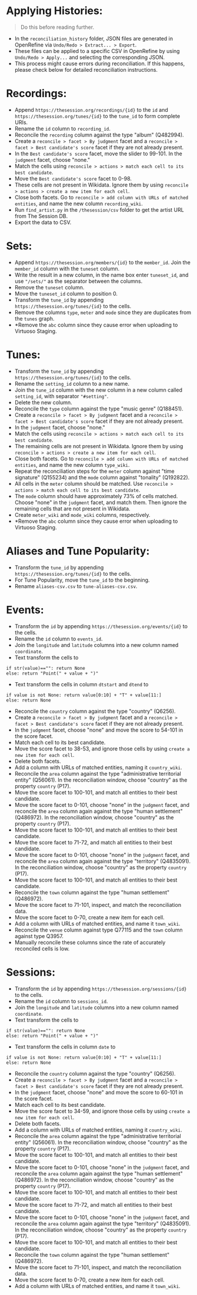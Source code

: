 # Applying Histories:
> Do this before reading further.
- In the `reconciliation_history` folder, JSON files are generated in OpenRefine via `Undo/Redo > Extract... > Export`.
- These files can be applied to a specific CSV in OpenRefine by using `Undo/Redo > Apply...` and selecting the corresponding JSON.
- This process might cause errors during reconciliation. If this happens, please check below for detailed reconciliation instructions.

# Recordings:
- Append `https://thesession.org/recordings/{id}` to the `id` and `https://thesession.org/tunes/{id}` to the `tune_id` to form complete URIs.
- Rename the `id` column to `recording_id`.
- Reconcile the `recording` column against the type "album" (Q482994).
- Create a `reconcile > facet > By judgment` facet and a `reconcile > facet > Best candidate's score` facet if they are not already present.
- In the `Best candidate's score` facet, move the slider to 99-101. In the `judgment` facet, choose "none."
- Match the cells using `reconcile > actions > match each cell to its best candidate`.
- Move the `Best candidate's score` facet to 0-98.
- These cells are not present in Wikidata. Ignore them by using `reconcile > actions > create a new item for each cell`.
- Close both facets. Go to `reconcile > add column with URLs of matched entities`, and name the new column `recording_wiki`.
- Run `find_artist.py` in the `/thesession/csv` folder to get the artist URL from The Session DB.
- Export the data to CSV.

# Sets:
- Append `https://thesession.org/members/{id}` to the `member_id`. Join the `member_id` column with the `tuneset` column.
- Write the result in a new column, in the name box enter `tuneset_id`, and use `"/sets/"` as the separator between the columns.
- Remove the `tuneset` column.
- Move the `tuneset_id` column to position 0.
- Transform the `tune_id` by appending `https://thesession.org/tunes/{id}` to the cells.
- Remove the columns `type`, `meter` and `mode` since they are duplicates from the `tunes` graph.
- *Remove the `abc` column since they cause error when uploading to Virtuoso Staging.

# Tunes:
- Transform the `tune_id` by appending `https://thesession.org/tunes/{id}` to the cells.
- Rename the `setting_id` column to a new name.
- Join the `tune_id` column with the new column in a new column called `setting_id`, with separator `"#setting"`.
- Delete the new column.
- Reconcile the `type` column against the type "music genre" (Q188451).
- Create a `reconcile > facet > By judgment` facet and a `reconcile > facet > Best candidate's score` facet if they are not already present.
- In the `judgment` facet, choose "none."
- Match the cells using `reconcile > actions > match each cell to its best candidate`.
- The remaining cells are not present in Wikidata. Ignore them by using `reconcile > actions > create a new item for each cell`.
- Close both facets. Go to `reconcile > add column with URLs of matched entities`, and name the new column `type_wiki`.
- Repeat the reconciliation steps for the `meter` column against "time signature" (Q155234) and the `mode` column against "tonality" (Q192822).
- All cells in the `meter` column should be matched. Use `reconcile > actions > match each cell to its best candidate`.
- The `mode` column should have approximately 73% of cells matched. Choose "none" in the `judgment` facet, and match them. Then ignore the remaining cells that are not present in Wikidata.
- Create `meter_wiki` and `mode_wiki` columns, respectively.
- *Remove the `abc` column since they cause error when uploading to Virtuoso Staging.

# Aliases and Tune Popularity:
- Transform the `tune_id` by appending `https://thesession.org/tunes/{id}` to the cells.
- For Tune Popularity, move the `tune_id` to the beginning.
- Rename `aliases-csv.csv` to `tune-aliases-csv.csv`.

# Events:
- Transform the `id` by appending `https://thesession.org/events/{id}` to the cells.
- Rename the `id` column to `events_id`.
- Join the `longitude` and `latitude` columns into a new column named `coordinate`.
- Text transform the cells to 
```
if str(value)=="": return None 
else: return "Point(" + value + ")"
```
- Text transform the cells in column `dtstart` and `dtend` to
```
if value is not None: return value[0:10] + "T" + value[11:]
else: return None
```
- Reconcile the `country` column against the type "country" (Q6256).
- Create a `reconcile > facet > By judgment` facet and a `reconcile > facet > Best candidate's score` facet if they are not already present.
- In the `judgment` facet, choose "none" and move the score to 54-101 in the score facet.
- Match each cell to its best candidate.
- Move the score facet to 38-53, and ignore those cells by using `create a new item for each cell`.
- Delete both facets.
- Add a column with URLs of matched entities, naming it `country_wiki`.
- Reconcile the `area` column against the type "administrative territorial entity" (Q56061). In the reconciliation window, choose "country" as the property `country` (P17).
- Move the score facet to 100-101, and match all entities to their best candidate.
- Move the score facet to 0-101, choose "none" in the `judgment` facet, and reconcile the `area` column again against the type "human settlement" (Q486972). In the reconciliation window, choose "country" as the property `country` (P17).
- Move the score facet to 100-101, and match all entities to their best candidate.
- Move the score facet to 71-72, and match all entities to their best candidate.
- Move the score facet to 0-101, choose "none" in the `judgment` facet, and reconcile the `area` column again against the type "territory" (Q4835091). In the reconciliation window, choose "country" as the property `country` (P17).
- Move the score facet to 100-101, and match all entities to their best candidate.
- Reconcile the `town` column against the type "human settlement" (Q486972).
- Move the score facet to 71-101, inspect, and match the reconciliation data.
- Move the score facet to 0-70, create a new item for each cell.
- Add a column with URLs of matched entities, and name it `town_wiki`.
- Reconcile the `venue` column against type Q77115 and the `town` column against type Q3957.
- Manually reconcile these columns since the rate of accurately reconciled cells is low.

# Sessions:
- Transform the `id` by appending `https://thesession.org/sessions/{id}` to the cells.
- Rename the `id` column to `sessions_id`.
- Join the `longitude` and `latitude` columns into a new column named `coordinate`.
- Text transform the cells to 
```
if str(value)=="": return None 
else: return "Point(" + value + ")"
```
- Text transform the cells in column `date` to
```
if value is not None: return value[0:10] + "T" + value[11:]
else: return None
```
- Reconcile the `country` column against the type "country" (Q6256).
- Create a `reconcile > facet > By judgment` facet and a `reconcile > facet > Best candidate's score` facet if they are not already present.
- In the `judgment` facet, choose "none" and move the score to 60-101 in the score facet.
- Match each cell to its best candidate.
- Move the score facet to 34-59, and ignore those cells by using `create a new item for each cell`.
- Delete both facets.
- Add a column with URLs of matched entities, naming it `country_wiki`.
- Reconcile the `area` column against the type "administrative territorial entity" (Q56061). In the reconciliation window, choose "country" as the property `country` (P17).
- Move the score facet to 100-101, and match all entities to their best candidate.
- Move the score facet to 0-101, choose "none" in the `judgment` facet, and reconcile the `area` column again against the type "human settlement" (Q486972). In the reconciliation window, choose "country" as the property `country` (P17).
- Move the score facet to 100-101, and match all entities to their best candidate.
- Move the score facet to 71-72, and match all entities to their best candidate.
- Move the score facet to 0-101, choose "none" in the `judgment` facet, and reconcile the `area` column again against the type "territory" (Q4835091). In the reconciliation window, choose "country" as the property `country` (P17).
- Move the score facet to 100-101, and match all entities to their best candidate.
- Reconcile the `town` column against the type "human settlement" (Q486972).
- Move the score facet to 71-101, inspect, and match the reconciliation data.
- Move the score facet to 0-70, create a new item for each cell.
- Add a column with URLs of matched entities, and name it `town_wiki`.
